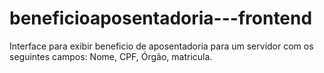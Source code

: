 # beneficioaposentadoria---frontend
Interface para exibir beneficio de aposentadoria para um servidor com os seguintes campos: Nome, CPF, Órgão, matricula.
